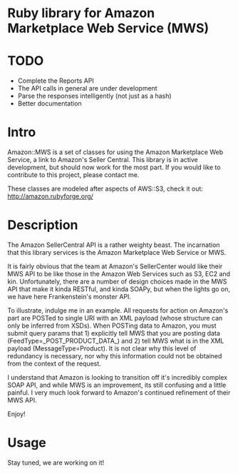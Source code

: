 Ruby library for Amazon Marketplace Web Service (MWS)
=====================================================

TODO
===========

* Complete the Reports API
* The API calls in general are under development
* Parse the responses intelligently (not just as a hash)
* Better documentation

Intro
===========

Amazon::MWS is a set of classes for using the Amazon Marketplace Web Service, a link to Amazon's Seller Central.
This library is in active development, but should now work for the most part. If you would like to contribute to this project, please contact me.

These classes are modeled after aspects of AWS::S3, check it out: http://amazon.rubyforge.org/

Description
===========

The Amazon SellerCentral API is a rather weighty beast. The incarnation that this library services is the Amazon Marketplace Web Service or MWS. 

It is fairly obvious that the team at Amazon's SellerCenter would like their MWS API to be like those in the Amazon Web Services such as S3, EC2 and kin. Unfortunately, there are a number of design choices made in the MWS API that make it kinda RESTful, and kinda SOAPy, but when the lights go on, we have here Frankenstein's monster API.

To illustrate, indulge me in an example. All requests for action on Amazon's part are POSTed to single URI with an XML payload (whose structure can only be inferred from XSDs). When POSTing data to Amazon, you must submit query params that 1) explicitly tell MWS that you are posting data (FeedType=\_POST\_PRODUCT\_DATA\_) and 2) tell MWS what is in the XML payload (MessageType=Product). It is not clear why this level of redundancy is necessary, nor why this information could not be obtained from the context of the request.

I understand that Amazon is looking to transition off it's incredibly complex SOAP API, and while MWS is an improvement, its still confusing and a little painful. I very much look forward to Amazon's continued refinement of their MWS API.

Enjoy!

Usage
===========

Stay tuned, we are working on it!